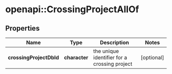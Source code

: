 # openapi::CrossingProjectAllOf

## Properties
Name | Type | Description | Notes
------------ | ------------- | ------------- | -------------
**crossingProjectDbId** | **character** | the unique identifier for a crossing project | [optional] 


